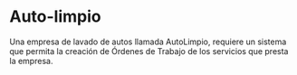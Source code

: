 # Auto-limpio
Una empresa de lavado de autos llamada AutoLimpio, requiere un sistema que permita la creación de Órdenes de Trabajo de los servicios que presta la empresa.
